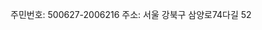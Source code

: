주민번호: 500627-2006216
<span style="font-family:.AppleSDGothicNeoI-Regular;">주소</span>: 서울 강북구 삼양로74다길 52
